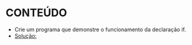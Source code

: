 # CONTEÚDO


- Crie um programa que demonstre o funcionamento da declaração if.
- [Solução: ](https://play.golang.org/p/OGPgTJZbiy) 
